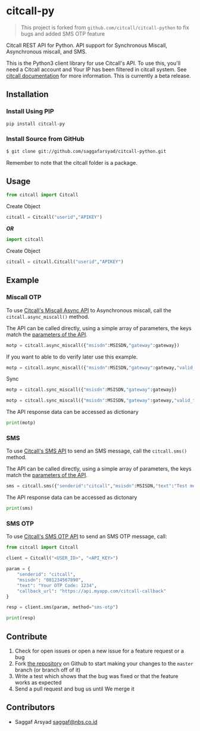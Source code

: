 # citcall-py

> This project is forked from `github.com/citcall/citcall-python`
> to fix bugs and added SMS OTP feature

Citcall REST API for Python. API support for Synchronous Miscall, Asynchronous miscall, and SMS.

This is the Python3 client library for use Citcall's API. To use this, you'll need a Citcall account and Your IP has been filtered in citcall system. See [citcall documentation](https://docs.citcall.com/) for more information. This is currently a beta release.


## Installation

### Install Using PIP

```bash
pip install citcall-py
```

### Install Source from GitHub

```bash
$ git clone git://github.com/saggafarsyad/citcall-python.git
``` 

Remember to note that the citcall folder is a package.

## Usage

```python
from citcall import Citcall
```

Create Object

```python
citcall = Citcall("userid","APIKEY")
```

***OR***

```python
import citcall
```

Create Object

```python
citcall = citcall.Citcall("userid","APIKEY")
```

## Example

### Miscall OTP

To use [Citcall's Miscall Async API](https://docs.citcall.com/async/) to Asynchronous miscall, call the `citcall.async_miscall()` method.

The API can be called directly, using a simple array of parameters, the keys match the [parameters of the API](https://docs.citcall.com/async/).

```python
motp = citcall.async_miscall({"msisdn":MSISDN,"gateway":gateway})
```

If you want to able to do verify later use this example.

```python
motp = citcall.async_miscall({"msisdn":MSISDN,"gateway":gateway,"valid_time":valid_time,"limit_try":limit_try})
```

Sync

```python
motp = citcall.sync_miscall({"msisdn":MSISDN,"gateway":gateway})
```

```python
motp = citcall.sync_miscall({"msisdn":MSISDN,"gateway":gateway,"valid_time":valid_time,"limit_try":limit_try})
```

The API response data can be accessed as dictionary

```python
print(motp)
```

### SMS

To use [Citcall's SMS API](https://docs.citcall.com/#sms) to send an SMS message, call the `citcall.sms()` method.

The API can be called directly, using a simple array of parameters, the keys match the [parameters of the API](https://docs.citcall.com/#sms).

```python
sms = citcall.sms({"senderid":"citcall","msisdn":MSISDN,"text":"Test message from the Citcall Python :p"})
```
The API response data can be accessed as dictonary

```python
print(sms)
```

### SMS OTP

To use [Citcall's SMS OTP API](https://docs.citcall.com/#sms-otp) to send an SMS OTP message, call:

```python
from citcall import Citcall

client = Citcall("<USER_ID>", "<API_KEY>")

param = {
    "senderid": "citcall",
    "msisdn": "081234567890",
    "text": "Your OTP Code: 1234", 
    "callback_url": "https://api.myapp.com/citcall-callback"
}

resp = client.sms(param, method="sms-otp")

print(resp)
``` 

## Contribute

1.  Check for open issues or open a new issue for a feature request or a bug
2.  Fork [the repository](https://github.com/citcall/citcall-python) on Github to start making your changes to the `master` branch (or branch off of it)
3.  Write a test which shows that the bug was fixed or that the feature works as expected
4.  Send a pull request and bug us until We merge it

## Contributors

- Saggaf Arsyad <saggaf@nbs.co.id>